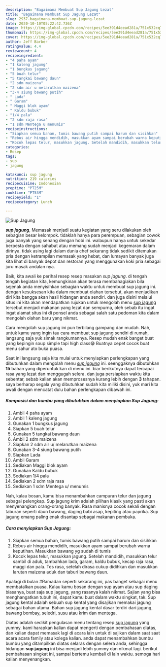 ```yaml
---
description: "Bagaimana Membuat Sup Jagung Lezat"
title: "Bagaimana Membuat Sup Jagung Lezat"
slug: 2937-bagaimana-membuat-sup-jagung-lezat
date: 2020-10-10T05:22:42.736Z
image: https://img-global.cpcdn.com/recipes/5ee391d4eead281a/751x532cq70/sup-jagung-foto-resep-utama.jpg
thumbnail: https://img-global.cpcdn.com/recipes/5ee391d4eead281a/751x532cq70/sup-jagung-foto-resep-utama.jpg
cover: https://img-global.cpcdn.com/recipes/5ee391d4eead281a/751x532cq70/sup-jagung-foto-resep-utama.jpg
author: Jeff Barber
ratingvalue: 4.4
reviewcount: 4
recipeingredient:
- "4 paha ayam"
- "1 kaleng jagung"
- "1 bungkus jagung"
- "5 buah telur"
- "5 tangkai bawang daun"
- "2 sdm maizena"
- "2 sdm air u melarutkan maizena"
- "3-4 siung bawang putih"
- " Lada"
- " Garam"
- " Maggi blok ayam"
- " Kaldu bubuk"
- "1/4 pala"
- "2 sdm raja rasa"
- "1 sdm Mentega u menumis"
recipeinstructions:
- "Siapkan semua bahan, tumis bawang putih sampai harum dan sisihkan"
- "Rebus air hingga mendidih, masukkan ayam sampai berubah warna keputihan. Masukkan bawang yg sudah di tumis"
- "Kocok lepas telur, masukkan jagung. Setelah mandidih, masukkan telur sambil di aduk, tambahkan lada, garam, kaldu bubuk, kecap raja rasa, maggi dan pala. Tes rasa, setelah dirasa cukup didihkan dan masukkan larutan maizena aduk dan taburi bawang daun."
categories:
- Resep
tags:
- sup
- jagung

katakunci: sup jagung 
nutrition: 219 calories
recipecuisine: Indonesian
preptime: "PT25M"
cooktime: "PT53M"
recipeyield: "1"
recipecategory: Lunch

---
```



![Sup Jagung](https://img-global.cpcdn.com/recipes/5ee391d4eead281a/751x532cq70/sup-jagung-foto-resep-utama.jpg)

<b><i>sup jagung</i></b>, Memasak menjadi suatu kegiatan yang seru dilakukan oleh sebagian besar kelompok. tidaklah hanya para perempuan, sebagian cowok juga banyak yang senang dengan hobi ini. walaupun hanya untuk sekedar berpesta dengan sahabat atau memang sudah menjadi kegemaran dalam dirinya. tidak asing lagi dalam dunia chef sekarang tidak sedikit ditemukan pria dengan ketrampilan memasak yang hebat, dan lumayan banyak juga kita lihat di banyak depot dan restoran yang menggunakan koki pria sebagai juru masak andalan nya.

Baik, kita awali ke perihal resep resep masakan <i>sup jagung</i>. di tengah tengah kegiatan kita, kemungkinan akan terasa membahagiakan bila sejenak anda menyisihkan sebagian waktu untuk membuat sup jagung ini. dengan kesuksesan kita dalam membuat olahan tersebut, akan menjadikan diri kita bangga akan hasil hidangan anda sendiri. dan juga disini melalui situs ini kita akan mendapatkan rujukan untuk mengolah menu <u>sup jagung</u> tersebut menjadi makanan yang lezat dan sempurna, oleh sebab itu ingat ingat alamat situs ini di ponsel anda sebagai salah satu pedoman kita dalam mengolah olahan baru yang nikmat.

Cara mengolah sup jagung ini pun terbilang gampang dan mudah. Nah, untuk kamu yang ingin tau cara membuat sup jagung sendiri di rumah, langsung saja yuk simak rangkumannya. Resep mudah enak banget buat yang kepingin soup simple tapi high class😁 Buatnya cepet cocok buat menu sahur ato buka puasa.


Saat ini langsung saja kita mulai untuk menyiapkan perlengkapan yang dibutuhkan dalam mengolah menu <u><i>sup jagung</i></u> ini. seenggaknya dibutuhkan <b>15</b> bahan yang diperuntuk kan di menu ini. biar berikutnya dapat tercapai rasa yang lezat dan menggugah selera. dan juga persiapkan waktu kita sebentar, sebab kalian akan memprosesnya kurang lebih dengan <b>3</b> tahapan. saya berharap segala yang dibutuhkan sudah kita miliki disini, yuk mari kita awali dengan mencatat dulu bahan perlengkapan dibawah ini.

<!--inarticleads1-->

##### Komposisi dan bumbu yang dibutuhkan dalam menyiapkan Sup Jagung:

1. Ambil 4 paha ayam
1. Ambil 1 kaleng jagung
1. Gunakan 1 bungkus jagung
1. Siapkan 5 buah telur
1. Gunakan 5 tangkai bawang daun
1. Ambil 2 sdm maizena
1. Siapkan 2 sdm air u/ melarutkan maizena
1. Gunakan 3-4 siung bawang putih
1. Siapkan  Lada
1. Ambil  Garam
1. Sediakan  Maggi blok ayam
1. Gunakan  Kaldu bubuk
1. Sediakan 1/4 pala
1. Sediakan 2 sdm raja rasa
1. Sediakan 1 sdm Mentega u/ menumis


Nah, kalau bosan, kamu bisa menambahkan campuran telur dan jagung sebagai pelengkap. Sup jagung krim adalah pilihan klasik yang pasti akan menyenangkan orang-orang banyak. Rasa manisnya cocok sekali dengan taburan seperti daun bawang, daging babi asap, kepiting atau paprika. Sup jagung emang paling enak disantap sebagai makanan pembuka. 

<!--inarticleads2-->

##### Cara menyiapkan Sup Jagung:

1. Siapkan semua bahan, tumis bawang putih sampai harum dan sisihkan
1. Rebus air hingga mendidih, masukkan ayam sampai berubah warna keputihan. Masukkan bawang yg sudah di tumis
1. Kocok lepas telur, masukkan jagung. Setelah mandidih, masukkan telur sambil di aduk, tambahkan lada, garam, kaldu bubuk, kecap raja rasa, maggi dan pala. Tes rasa, setelah dirasa cukup didihkan dan masukkan larutan maizena aduk dan taburi bawang daun.


Apalagi di bulan #Ramadan seperti sekarang ini, pas banget sebagai menu membatalkan puasa. Kalau kamu bosan dengan sup ayam atau sup daging biasanya, buat saja sup jagung, yang rasanya kalah nikmat. Sajian yang bisa menghangatkan tubuh ini, dapat kamu buat dalam waktu singkat, tak. Sup jagung kental adalah sebuah sup kental yang disajikan memakai jagung sebagai bahan utama. Bahan sup jagung kental dasar terdiri dari jagung, bawang bombay, seledri, susu atau krim dan mentega. 

Diatas adalah sedikit pengulasan menu tentang resep <u>sup jagung</u> yang yummy. kami harapkan kalian dapat mengerti dengan pembahasan diatas, dan kalian dapat memasak lagi di acara lain untuk di sajikan dalam saat saat acara acara family atau kolega kalian. anda dapat menambahkan bumbu bumbu yang ditampilkan diatas selaras dengan selera anda, sehingga hidangan <b>sup jagung</b> ini bisa menjadi lebih yummy dan nikmat lagi. berikut pembahasan singkat ini, sampai bertemu kembali di lain waktu. semoga hari kalian menyenangkan.
